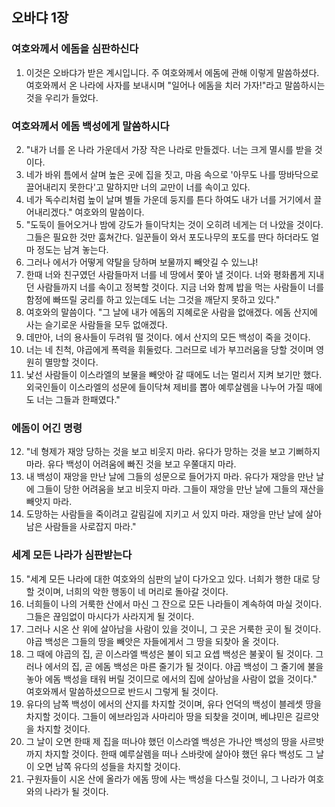 ## 오바댜 1장

### 여호와께서 에돔을 심판하신다
1. 이것은 오바댜가 받은 계시입니다. 주 여호와께서 에돔에 관해 이렇게 말씀하셨다. 여호와께서 온 나라에 사자를 보내시며 "일어나 에돔을 치러 가자!"라고 말씀하시는 것을 우리가 들었다.
### 여호와께서 에돔 백성에게 말씀하시다
2. "내가 너를 온 나라 가운데서 가장 작은 나라로 만들겠다. 너는 크게 멸시를 받을 것이다.
3. 네가 바위 틈에서 살며 높은 곳에 집을 짓고, 마음 속으로 '아무도 나를 땅바닥으로 끌어내리지 못한다'고 말하지만 너의 교만이 너를 속이고 있다.
4. 네가 독수리처럼 높이 날며 별들 가운데 둥지를 튼다 하여도 내가 너를 거기에서 끌어내리겠다." 여호와의 말씀이다.
5. "도둑이 들어오거나 밤에 강도가 들이닥치는 것이 오히려 네게는 더 나았을 것이다. 그들은 필요한 것만 훔쳐간다. 일꾼들이 와서 포도나무의 포도를 딴다 하더라도 얼마 정도는 남겨 놓는다.
6. 그러나 에서가 어떻게 약탈을 당하며 보물까지 빼앗길 수 있느냐!
7. 한때 너와 친구였던 사람들마저 너를 네 땅에서 쫓아 낼 것이다. 너와 평화롭게 지내던 사람들까지 너를 속이고 정복할 것이다. 지금 너와 함께 밥을 먹는 사람들이 너를 함정에 빠뜨릴 궁리를 하고 있는데도 너는 그것을 깨닫지 못하고 있다."
8. 여호와의 말씀이다. "그 날에 내가 에돔의 지혜로운 사람을 없애겠다. 에돔 산지에 사는 슬기로운 사람들을 모두 없애겠다.
9. 데만아, 너의 용사들이 두려워 떨 것이다. 에서 산지의 모든 백성이 죽을 것이다.
10. 너는 네 친척, 야곱에게 폭력을 휘둘렀다. 그러므로 네가 부끄러움을 당할 것이며 영원히 멸망할 것이다.
11. 낯선 사람들이 이스라엘의 보물을 빼앗아 갈 때에도 너는 멀리서 지켜 보기만 했다. 외국인들이 이스라엘의 성문에 들이닥쳐 제비를 뽑아 예루살렘을 나누어 가질 때에도 너는 그들과 한패였다."
### 에돔이 어긴 명령
12. "네 형제가 재앙 당하는 것을 보고 비웃지 마라. 유다가 망하는 것을 보고 기뻐하지 마라. 유다 백성이 어려움에 빠진 것을 보고 우쭐대지 마라.
13. 내 백성이 재앙을 만난 날에 그들의 성문으로 들어가지 마라. 유다가 재앙을 만난 날에 그들이 당한 어려움을 보고 비웃지 마라. 그들이 재앙을 만난 날에 그들의 재산을 빼앗지 마라.
14. 도망하는 사람들을 죽이려고 갈림길에 지키고 서 있지 마라. 재앙을 만난 날에 살아남은 사람들을 사로잡지 마라."
### 세계 모든 나라가 심판받는다
15. "세계 모든 나라에 대한 여호와의 심판의 날이 다가오고 있다. 너희가 행한 대로 당할 것이며, 너희의 악한 행동이 네 머리로 돌아갈 것이다.
16. 너희들이 나의 거룩한 산에서 마신 그 잔으로 모든 나라들이 계속하여 마실 것이다. 그들은 끊임없이 마시다가 사라지게 될 것이다.
17. 그러나 시온 산 위에 살아남을 사람이 있을 것이니, 그 곳은 거룩한 곳이 될 것이다. 야곱 백성은 그들의 땅을 빼앗은 자들에게서 그 땅을 되찾아 올 것이다.
18. 그 때에 야곱의 집, 곧 이스라엘 백성은 불이 되고 요셉 백성은 불꽃이 될 것이다. 그러나 에서의 집, 곧 에돔 백성은 마른 줄기가 될 것이다. 야곱 백성이 그 줄기에 불을 놓아 에돔 백성을 태워 버릴 것이므로 에서의 집에 살아남을 사람이 없을 것이다." 여호와께서 말씀하셨으므로 반드시 그렇게 될 것이다.
19. 유다의 남쪽 백성이 에서의 산지를 차지할 것이며, 유다 언덕의 백성이 블레셋 땅을 차지할 것이다. 그들이 에브라임과 사마리아 땅을 되찾을 것이며, 베냐민은 길르앗을 차지할 것이다.
20. 그 날이 오면 한때 제 집을 떠나야 했던 이스라엘 백성은 가나안 백성의 땅을 사르밧까지 차지할 것이다. 한때 예루살렘을 떠나 스바랏에 살아야 했던 유다 백성도 그 날이 오면 남쪽 유다의 성들을 차지할 것이다.
21. 구원자들이 시온 산에 올라가 에돔 땅에 사는 백성을 다스릴 것이니, 그 나라가 여호와의 나라가 될 것이다.